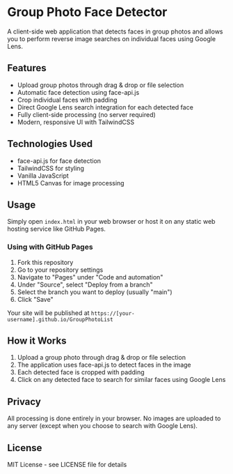 # Group Photo Face Detector

A client-side web application that detects faces in group photos and allows you to perform reverse image searches on individual faces using Google Lens.

## Features

* Upload group photos through drag & drop or file selection
* Automatic face detection using face-api.js
* Crop individual faces with padding
* Direct Google Lens search integration for each detected face
* Fully client-side processing (no server required)
* Modern, responsive UI with TailwindCSS

## Technologies Used

* face-api.js for face detection
* TailwindCSS for styling
* Vanilla JavaScript
* HTML5 Canvas for image processing

## Usage

Simply open `index.html` in your web browser or host it on any static web hosting service like GitHub Pages.

### Using with GitHub Pages

1. Fork this repository
2. Go to your repository settings
3. Navigate to "Pages" under "Code and automation"
4. Under "Source", select "Deploy from a branch"
5. Select the branch you want to deploy (usually "main")
6. Click "Save"

Your site will be published at `https://[your-username].github.io/GroupPhotoList`

## How it Works

1. Upload a group photo through drag & drop or file selection
2. The application uses face-api.js to detect faces in the image
3. Each detected face is cropped with padding
4. Click on any detected face to search for similar faces using Google Lens

## Privacy

All processing is done entirely in your browser. No images are uploaded to any server (except when you choose to search with Google Lens).

## License

MIT License - see LICENSE file for details 